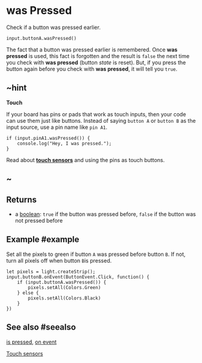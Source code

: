 # was Pressed

Check if a button was pressed earlier.

```sig
input.buttonA.wasPressed()
```

The fact that a button was pressed earlier is remembered. Once **was pressed** is used, this fact is forgotten and
the result is `false` the next time you check with **was pressed** (button _state_ is reset). But, if you press the button again before you
check with **was pressed**, it will tell you `true`. 

## ~hint
**Touch**

If your board has pins or pads that work as touch inputs, then your code can use them just like buttons.
Instead of saying `button A` or `button B` as the input source, use a pin name like `pin A1`.

```block
if (input.pinA1.wasPressed()) {
    console.log("Hey, I was pressed.");
}
```

Read about [**touch sensors**](/reference/input/button/touch-sensors) and using the pins as touch buttons.
## ~

## Returns

* a [boolean](types/boolean): `true` if the button was pressed before, `false` if the button was not pressed before

## Example #example

Set all the pixels to green if button `A` was pressed before button `B`. If not, turn all pixels off when button `B`is pressed.

```blocks
let pixels = light.createStrip();
input.buttonB.onEvent(ButtonEvent.Click, function() {
    if (input.buttonA.wasPressed()) {
        pixels.setAll(Colors.Green)
    } else {
        pixels.setAll(Colors.Black)
    }
})
```

## See also #seealso

[is pressed](/reference/input/button/is-pressed),
[on event](/reference/input/button/on-event)

[Touch sensors](/reference/input/button/touch-sensors)